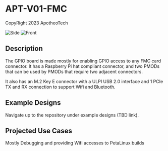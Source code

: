 # APT-V01-FMC
CopyRight 2023 ApotheoTech 

![Side](https://github.com/ApotheoTech/APT-V01-FMC/blob/main/Images/front_view.jpg)
![Front](https://github.com/ApotheoTech/APT-V01-FMC/blob/main/Images/front2.jpg)

## Description

The GPIO board is made mostly for enabling GPIO access to any FMC card connector. It has a Raspberry Pi hat compliant connector, and two PMODs that can be used by PMODs that require two adjacent connectors. 

It also has an M.2 Key E connector with a ULPI USB 2.0 interface and 1 PCIe TX and RX connection to support Wifi and Bluetooth. 

## Example Designs 

Navigate up to the repository under example designs (TBD link). 

## Projected Use Cases

Mostly Debugging and providing Wifi accesses to PetaLinux builds